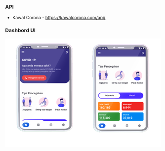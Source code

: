 

### API ###

* Kawal Corona - https://kawalcorona.com/api/

### Dashbord UI ###

![App UI](/image_ss.png)
